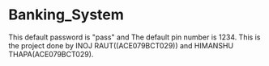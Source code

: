# Banking_System
This default password is "pass" and 
The default pin number is 1234.
This is the project done by INOJ RAUT((ACE079BCT029)) and HIMANSHU THAPA(ACE079BCT029).

